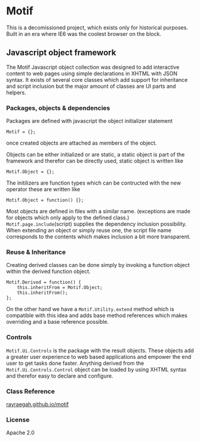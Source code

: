 
# Motif

This is a decomissioned project, which exists only for historical purposes. Built in an era where IE6 was the coolest browser on the block.

## Javascript object framework

The Motif Javascript object collection was designed to add interactive content to web pages using simple declarations in XHTML with JSON syntax. It exists of several core classes which add support for inheritance and script inclusion but the major amount of classes are UI parts and helpers.

### Packages, objects & dependencies

Packages are defined with javascript the object initializer statement 

	Motif = {};

once created objects are attached as members of the object.

Objects can be either initialized or are static, a static object is part of the framework and therefor can be directly used, static object is written like 
	
	Motif.Object = {};

The initilizers are function types which can be contructed with the new operator these are written like

	Motif.Object = function() {};

Most objects are defined in files with a similar name. (exceptions are made for objects which only apply to the defined class.) `Motif.page.include`(script) supplies the dependency inclusion possibility. When extending an object or simply reuse one, the script file name corresponds to the contents which makes inclusion a bit more transparent.

### Reuse & Inheritance

Creating derived classes can be done simply by invoking a function object within the derived function object. 

	Motif.Derived = function() {
		this.inheritFrom = Motif.Object; 
		this.inheritFrom();
	}; 

On the other hand we have a `Motif.Utility.extend` method which is compatible with this idea and adds base method references which makes overriding and a base reference possible.

### Controls

`Motif.Ui.Controls` is the package with the result objects. These objects add a greater user experience to web based applications and empower the end user to get tasks done faster. Anything derived from the `Motif.Ui.Controls.Control` object can be loaded by using XHTML syntax and therefor easy to declare and configure.

### Class Reference

[rayraegah.github.io/motif](http://rayraegah.github.io/motif/docs/motif/1.7.14/)

### License

Apache 2.0